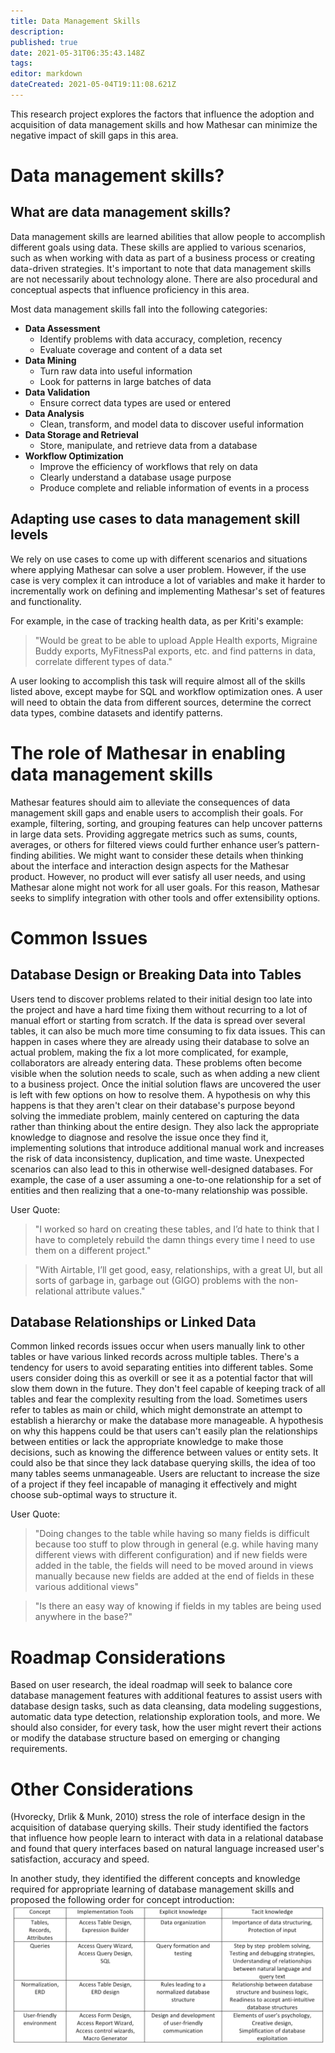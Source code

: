 ```yaml
---
title: Data Management Skills
description: 
published: true
date: 2021-05-31T06:35:43.148Z
tags: 
editor: markdown
dateCreated: 2021-05-04T19:11:08.621Z
---
```


This research project explores the factors that influence the adoption and acquisition of data management skills and how Mathesar can minimize the negative impact of skill gaps in this area.

# Data management skills?
## What are data management skills?
Data management skills are learned abilities that allow people to accomplish different goals using data. These skills are applied to various scenarios, such as when working with data as part of a business process or creating data-driven strategies. It's important to note that data management skills are not necessarily about technology alone. There are also procedural and conceptual aspects that influence proficiency in this area.

Most data management skills fall into the following categories:
* **Data Assessment**
    * Identify problems with data accuracy, completion, recency
    * Evaluate coverage and content of a data set 
* **Data Mining**
    * Turn raw data into useful information
    * Look for patterns in large batches of data
* **Data Validation**
    * Ensure correct data types are used or entered
* **Data Analysis**
    * Clean, transform, and model data to discover useful information
* **Data Storage and Retrieval**
    * Store, manipulate, and retrieve data from a database
* **Workflow Optimization**
    * Improve the efficiency of workflows that rely on data
    * Clearly understand a database usage purpose
    * Produce complete and reliable information of events in a process

## Adapting use cases to data management skill levels
We rely on use cases to come up with different scenarios and situations where applying Mathesar can solve a user problem. However, if the use case is very complex it can introduce a lot of variables and make it harder to incrementally work on defining and implementing Mathesar's set of features and functionality.

For example, in the case of tracking health data, as per Kriti's example:
> "Would be great to be able to upload Apple Health exports, Migraine Buddy exports, MyFitnessPal exports, etc. and find patterns in data, correlate different types of data."

A user looking to accomplish this task will require almost all of the skills listed above, except maybe for SQL and workflow optimization ones. A user will need to obtain the data from different sources, determine the correct data types, combine datasets and identify patterns.

# The role of Mathesar in enabling data management skills
Mathesar features should aim to alleviate the consequences of data management skill gaps and enable users to accomplish their goals. For example, filtering, sorting, and grouping features can help uncover patterns in large data sets. Providing aggregate metrics such as sums, counts, averages, or others for filtered views could further enhance user’s pattern-finding abilities. We might want to consider these details when thinking about the interface and interaction design aspects for the Mathesar product.
However, no product will ever satisfy all user needs, and using Mathesar alone might not work for all user goals. For this reason, Mathesar seeks to simplify integration with other tools and offer extensibility options.

# Common Issues
## Database Design or Breaking Data into Tables
Users tend to discover problems related to their initial design too late into the project and have a hard time fixing them without recurring to a lot of manual effort or starting from scratch. If the data is spread over several tables, it can also be much more time consuming to fix data issues.
This can happen in cases where they are already using their database to solve an actual problem, making the fix a lot more complicated, for example, collaborators are already entering data. These problems often become visible when the solution needs to scale, such as when adding a new client to a business project. Once the initial solution flaws are uncovered the user is left with few options on how to resolve them.
A hypothesis on why this happens is that they aren't clear on their database's purpose beyond solving the immediate problem, mainly centered on capturing the data rather than thinking about the entire design. They also lack the appropriate knowledge to diagnose and resolve the issue once they find it, implementing solutions that introduce additional manual work and increases the risk of data inconsistency, duplication, and time waste.
Unexpected scenarios can also lead to this in otherwise well-designed databases. For example, the case of a user assuming a one-to-one relationship for a set of entities and then realizing that a one-to-many relationship was possible.

User Quote:
> "I worked so hard on creating these tables, and I’d hate to think that I have to completely rebuild the damn things every time I need to use them on a different project."

> "With Airtable, I’ll get good, easy, relationships, with a great UI, but all sorts of garbage in, garbage out (GIGO) problems with the non-relational attribute values."

## Database Relationships or Linked Data
Common linked records issues occur when users manually link to other tables or have various linked records across multiple tables. There's a tendency for users to avoid separating entities into different tables. Some users consider doing this as overkill or see it as a potential factor that will slow them down in the future. They don't feel capable of keeping track of all tables and fear the complexity resulting from the load.
Sometimes users refer to tables as main or child, which might demonstrate an attempt to establish a hierarchy or make the database more manageable.
A hypothesis on why this happens could be that users can't easily plan the relationships between entities or lack the appropriate knowledge to make those decisions, such as knowing the difference between values or entity sets. It could also be that since they lack database querying skills, the idea of too many tables seems unmanageable. Users are reluctant to increase the size of a project if they feel incapable of managing it effectively and might choose sub-optimal ways to structure it.

User Quote:
> "Doing changes to the table while having so many fields is difficult because too stuff to plow through in general (e.g. while having many different views with different configuration) and if new fields were added in the table, the fields will need to be moved around in views manually because new fields are added at the end of fields in these various additional views"

> "Is there an easy way of knowing if fields in my tables are being used anywhere in the base?"

# Roadmap Considerations
Based on user research, the ideal roadmap will seek to balance core database management features with additional features to assist users with database design tasks, such as data cleansing, data modeling suggestions, automatic data type detection, relationship exploration tools, and more. We should also consider, for every task, how the user might revert their actions or modify the database structure based on emerging or changing requirements.

# Other Considerations
(Hvorecky, Drlik & Munk, 2010) stress the role of interface design in the acquisition of database querying skills. Their study identified the factors that influence how people learn to interact with data in a relational database and found that query interfaces based on natural language increased user's satisfaction, accuracy and speed. 

In another study, they identified the different concepts and knowledge required for appropriate learning of database management skills and proposed the following order for concept introduction:
![tauevzw.png](/assets/design/exploration/data-management-skills/tauevzw.png)

